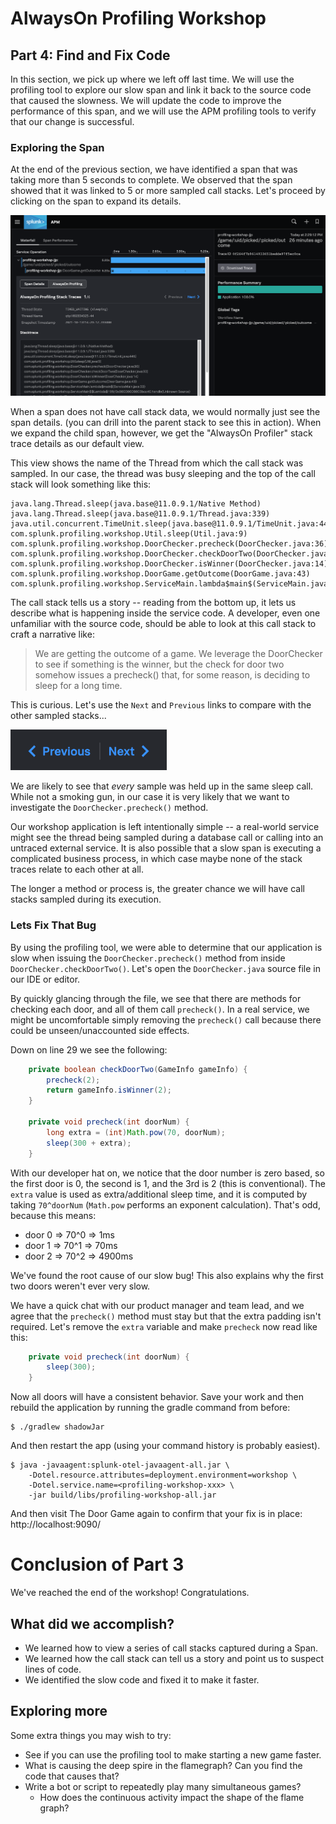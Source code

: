 # AlwaysOn Profiling Workshop

## Part 4: Find and Fix Code

In this section, we pick up where we left off last time. 
We will use the profiling tool to explore our slow span and link it
back to the source code that caused the slowness. We will update the code to improve
the performance of this span, and we will use the APM profiling tools to verify 
that our change is successful.

### Exploring the Span

At the end of the previous section, we have identified a span that was taking more
than 5 seconds to complete. We observed that the span showed that it was linked
to 5 or more sampled call stacks. Let's proceed by clicking on the span to expand its details.

<img src="../images/view_stack_on_span.png" alt="view stack on span"/>

When a span does not have call stack data, we would normally just see the span details.
(you can drill into the parent stack to see this in action). When we expand the child span, however,
we get the "AlwaysOn Profiler" stack trace details as our default view.

This view shows the name of the Thread from which the call stack was sampled.
In our case, the thread was busy sleeping and the top of the call stack will 
look something like this:

```
java.lang.Thread.sleep(java.base@11.0.9.1/Native Method)
java.lang.Thread.sleep(java.base@11.0.9.1/Thread.java:339)
java.util.concurrent.TimeUnit.sleep(java.base@11.0.9.1/TimeUnit.java:446)
com.splunk.profiling.workshop.Util.sleep(Util.java:9)
com.splunk.profiling.workshop.DoorChecker.precheck(DoorChecker.java:36)
com.splunk.profiling.workshop.DoorChecker.checkDoorTwo(DoorChecker.java:30)
com.splunk.profiling.workshop.DoorChecker.isWinner(DoorChecker.java:14)
com.splunk.profiling.workshop.DoorGame.getOutcome(DoorGame.java:43)
com.splunk.profiling.workshop.ServiceMain.lambda$main$(ServiceMain.java:33)
```

The call stack tells us a story -- reading from the bottom up, it lets us describe
what is happening inside the service code. A developer, even one unfamiliar with the 
source code, should be able to look at this call stack to craft a narrative like:
> We are getting the outcome of a game. We leverage the DoorChecker to 
> see if something is the winner, but the check for door two somehow issues
> a precheck() that, for some reason, is deciding to sleep for a long time.

This is curious. Let's use the `Next`
and `Previous` links to compare with the other sampled stacks...

<img src="../images/next_prev.png" alt="next previous" width="250px"/>

We are likely to see that _every_ sample was held up in the same sleep call.
While not a smoking gun, in our case it is very likely that we want to 
investigate the `DoorChecker.precheck()` method. 

Our workshop application is left intentionally simple -- a real-world service might see the
thread being sampled during a database call or calling into an untraced external service.
It is also possible that a slow span is executing a complicated business process,
in which case maybe none of the stack traces relate to each other at all. 

The longer a method or process is, the greater chance we will have call stacks
sampled during its execution.

### Lets Fix That Bug

By using the profiling tool, we were able to determine that our application is slow
when issuing the `DoorChecker.precheck()` method from inside `DoorChecker.checkDoorTwo()`.
Let's open the `DoorChecker.java` source file in our IDE or editor.

By quickly glancing through the file, we see that there are methods for checking 
each door, and all of them call `precheck()`. In a real service, we might be uncomfortable
simply removing the `precheck()` call because there could be unseen/unaccounted side
effects.

Down on line 29 we see the following:
```java
    private boolean checkDoorTwo(GameInfo gameInfo) {
        precheck(2);
        return gameInfo.isWinner(2);
    }

    private void precheck(int doorNum) {
        long extra = (int)Math.pow(70, doorNum);
        sleep(300 + extra);
    }
```

With our developer hat on, we notice that the door number is zero based, so
the first door is 0, the second is 1, and the 3rd is 2 (this is conventional).
The `extra` value is used as extra/additional sleep time, and it is computed by taking
`70^doorNum` (`Math.pow` performs an exponent calculation). That's odd, because this means:
* door 0 => 70^0 => 1ms
* door 1 => 70^1 => 70ms
* door 2 => 70^2 => 4900ms

We've found the root cause of our slow bug! This also explains why the first two doors
weren't ever very slow. 

We have a quick chat with our product manager and team lead, and we agree that the `precheck()`
method must stay but that the extra padding isn't required. Let's remove the `extra` variable
and make `precheck` now read like this:

```java
    private void precheck(int doorNum) {
        sleep(300);
    }
```

Now all doors will have a consistent behavior. Save your work and then rebuild the application 
by running the gradle command from before:

```
$ ./gradlew shadowJar
```
And then restart the app (using your command history is probably easiest).
```
$ java -javaagent:splunk-otel-javaagent-all.jar \
    -Dotel.resource.attributes=deployment.environment=workshop \
    -Dotel.service.name=<profiling-workshop-xxx> \
    -jar build/libs/profiling-workshop-all.jar
```
And then visit The Door Game again to confirm that your fix is in place: 
http://localhost:9090/

# Conclusion of Part 3

We've reached the end of the workshop! Congratulations.

## What did we accomplish?

* We learned how to view a series of call stacks captured during a Span.
* We learned how the call stack can tell us a story and point us to suspect lines of code.
* We identified the slow code and fixed it to make it faster.

## Exploring more

Some extra things you may wish to try:

* See if you can use the profiling tool to make starting a new game faster.
* What is causing the deep spire in the flamegraph? Can you find the code that causes that?
* Write a bot or script to repeatedly play many simultaneous games? 
  * How does the continuous activity impact the shape of the flame graph?